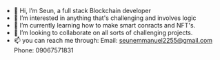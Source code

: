 - 👋 Hi, I’m Seun, a full stack Blockchain developer
- 👀 I’m interested in anything that's challenging and involves logic
- 🌱 I’m currently learning how to make smart conracts and NFT's.
- 💞️ I’m looking to collaborate on all sorts of challenging projects.
- 📫 you can reach me through:
     Email: seunemmanuel2255@gmail.com
     Phone: 09067571831
